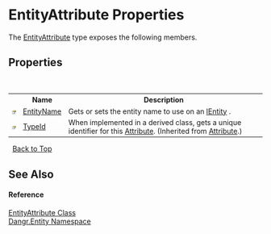 # EntityAttribute Properties
 

The <a href="T_Dangr_Entity_EntityAttribute">EntityAttribute</a> type exposes the following members.


## Properties
&nbsp;<table><tr><th></th><th>Name</th><th>Description</th></tr><tr><td>![Public property](media/pubproperty.gif "Public property")</td><td><a href="P_Dangr_Entity_EntityAttribute_EntityName">EntityName</a></td><td>
Gets or sets the entity name to use on an <a href="T_Dangr_Entity_IEntity">IEntity</a> .</td></tr><tr><td>![Public property](media/pubproperty.gif "Public property")</td><td><a href="http://msdn2.microsoft.com/en-us/library/sa1bf03e" target="_blank">TypeId</a></td><td>
When implemented in a derived class, gets a unique identifier for this <a href="http://msdn2.microsoft.com/en-us/library/e8kc3626" target="_blank">Attribute</a>.
 (Inherited from <a href="http://msdn2.microsoft.com/en-us/library/e8kc3626" target="_blank">Attribute</a>.)</td></tr></table>&nbsp;
<a href="#entityattribute-properties">Back to Top</a>

## See Also


#### Reference
<a href="T_Dangr_Entity_EntityAttribute">EntityAttribute Class</a><br /><a href="N_Dangr_Entity">Dangr.Entity Namespace</a><br />